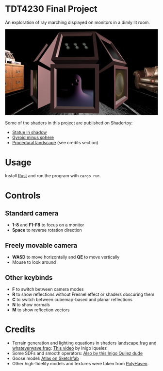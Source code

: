 # TDT4230 Final Project

An exploration of ray marching displayed on monitors in a dimly lit room.

![](img/scene.png)

Some of the shaders in this project are published on Shadertoy:

+ [Statue in shadow](https://www.shadertoy.com/view/ft2yW1)
+ [Gyroid minus sphere](https://www.shadertoy.com/view/7tscW4)
+ [Procedural landscape](https://www.shadertoy.com/view/fl2yWm) (see credits section)

# Usage

Install [Rust](https://www.rust-lang.org/tools/install) and run the program with `cargo run`.

# Controls

## Standard camera

+ **1-8** and **F1-F8** to focus on a monitor
+ **Space** to reverse rotation direction

## Freely movable camera

+ **WASD** to move horizontally and **QE** to move vertically
+ Mouse to look around

## Other keybinds

+ **F** to switch between camera modes
+ **R** to show reflections without Fresnel effect or shaders obscuring them
+ **C** to switch between cubemap-based and planar reflections
+ **N** to show normals
+ **M** to show reflection vectors

# Credits

+ Terrain generation and lighting equations in shaders [landscape.frag](res/shaders/landscape.frag) and [whateverwave.frag](res/shaders/whateverwave.frag): [This video](https://youtu.be/BFld4EBO2RE) by Inigo Iquelez
+ Some SDFs and smooth operators: [Also by this Inigo Quilez dude](https://iquilezles.org/articles/distfunctions/)
+ Goose model: [Atlas on Sketchfab](https://sketchfab.com/3d-models/goose-low-poly-3318893e41fc4d2f9f497776da95c13a)
+ Other high-fidelity models and textures were taken from [PolyHaven](https://polyhaven.com).
